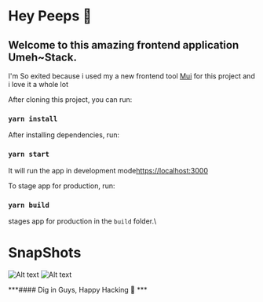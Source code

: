 # Hey Peeps :tada:
## Welcome to this amazing frontend application Umeh~Stack.

I'm So exited because i used my a new frontend tool [Mui](https://mui.com/) for this project and i love it a whole lot

After cloning this project, you can run:
### `yarn install`

After installing dependencies, run:
### `yarn start`
It will run the app in development mode[https://localhost:3000](https://localhost:3000)

To stage app for production, run:
### `yarn build`
stages app for production in the `build` folder.\ 

# SnapShots
![Alt text](C:\Users\dell\Videos\Captures/DarkMode.png "DarkMode View")
![Alt text](C:\Users\dell\Videos\Captures/LightMode.png "LightMode View")

***#### Dig in Guys, Happy Hacking :tada: ***
